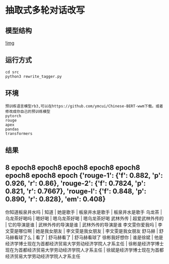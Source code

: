 # 抽取式多轮对话改写

## 模型结构
[!img](https://pic4.zhimg.com/v2-0c4a789b68c60c8279dbd98fc18b5b2b_r.jpg)

## 运行方式
```
cd src
python3 rewrite_tagger.py
```

## 环境
```
预训练语言模型rb3,可以在https://github.com/ymcui/Chinese-BERT-wwm下载。或者修改成你自己的预训练模型
pytorch
rouge
apex
pandas
transformers
```

## 结果
8 epoch8 epoch8 epoch8 epoch8 epoch8 epoch8 epoch8 epoch
{'rouge-1': {'f': 0.882, 'p': 0.926, 'r': 0.86}, 'rouge-2': {'f': 0.7824, 'p': 0.821, 'r': 0.7667}, 'rouge-l': {'f': 0.848, 'p': 0.890, 'r': 0.828}, 'em': 0.408}
------------
你知道板泉井水吗  |  知道  |  她是歌手  |  板泉井水是歌手  |  板泉井水是歌手
乌龙茶  |  乌龙茶好喝吗  |  嗯好喝  |  嗯乌龙茶好喝  |  嗯乌龙茶好喝
武林外传  |  超爱武林外传的  |  它的导演是谁  |  武林外传的导演是谁  |  武林外传的导演是谁
李文雯你爱我吗  |  李文雯是哪位啊  |  她是我女朋友  |  李文雯是我女朋友  |  李文雯是我女朋友
舒马赫  |  舒马赫看球了么  |  看了  |  舒马赫看了  |  舒马赫看球了
徐彬我好想你  |  谁是徐斌  |  他是经济学博士现在为首都经济贸易大学劳动经济学院人才系主任  |  徐彬是经济学博士现在为首都经济贸易大学劳动经济学院人才系主任  |  徐斌是经济学博士现在为首都经济贸易大学劳动经济学院人才系主任

